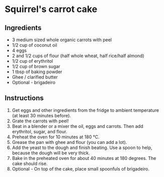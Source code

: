# Squirrel's carrot cake

## Ingredients

- 3 medium sized whole organic carrots with peel
- 1/2 cup of coconut oil
- 4 eggs
- 2 and 1/2 cups of flour (half whole wheat, half rice/half almond)
- 1/2 cup of erythritol
- 1/2 cup of brown sugar
- 1 tbsp of baking powder
- Ghee / clarified butter
- Optional - brigadeiro

## Instructions

1. Get eggs and other ingredients from the fridge to ambient temperature (at least 30 minutes before). 
1. Grate the carrots with peel!
1. Beat in a blender or a mixer the oil, eggs and carrots. Then add erythritol, sugar, and flour.
1. Preheat the oven for 10 minutes at 180 °C.
1. Grease the pan with ghee and flour (you can add a lot).
1. Add the yeast to the dough and finish beating. Use a spoon to help, because the dough will be very thick.
1. Bake in the preheated oven for about 40 minutes at 180 degrees. The cake should rise.
1. Optional - On top of the cake, place small spoonfuls of brigadeiro.
